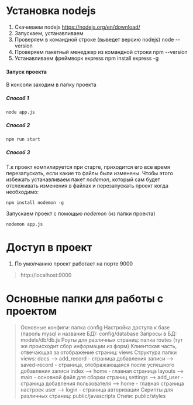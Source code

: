 # Установка nodejs
1. Скачиваем nodejs https://nodejs.org/en/download/
2. Запускаем, устанавливаем
3. Проверяем в командной строке (выведет версию nodejs)
	node --version
4. Проверяем пакетный менеджер из командной строки
	npm --version
5. Устанавливаем фреймворк express
	npm install express -g

#### Запуск проекта
 В консоли заходим в папку проекта
##### Способ 1
	node app.js

##### Способ 2
	npm run start

##### Способ 3
Т.к проект компилируется при старте, приходится его все время перезапускать, если какие то файлы были изменены.
Чтобы этого избежать устанавливаем пакет  *nodemon*, который сам будет отслеживать изменения в файлах и перезапускать проект когда необходимо:
	
	npm install nodemon -g

Запускаем проект с помощью  *nodemon* (из папки проекта)

	nodemon app.js

# Доступ в проект
 1. По умолчанию проект работает на порте 9000
> http://localhost:9000

# Основные папки для работы с проектом
> Основные конфиги: папка config
> Настройка доступа к базе (пароль mysql и название БД): config/database
> Запросы в БД: models/db/db.js
> Роуты для различных страниц: папка routes (тут же происходит сбор информации из форм)
> Клиентская часть, отвечающая за отображение страниц: views
> Структура папки views:
> docs
> --> add_record - страница добавления записи
> --> saved-record - страница, отображающаяся после успешного добавления записи
> index
> --> home - главная страница
> layouts
> --> main - основной файл для сборки страниц
> settings
> --> add_user - страница добавления пользователя
> --> home - главная страница настроек
> user
> --> login - страница авторизации
> Скрипты для различных страниц: public/javascripts
> Стили: public/styles
